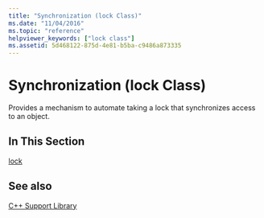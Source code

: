 ```yaml
---
title: "Synchronization (lock Class)"
ms.date: "11/04/2016"
ms.topic: "reference"
helpviewer_keywords: ["lock class"]
ms.assetid: 5d468122-875d-4e81-b5ba-c9486a873335
---
```

# Synchronization (lock Class)

Provides a mechanism to automate taking a lock that synchronizes access to an object.

## In This Section

[lock](../dotnet/lock.md)

## See also

[C++ Support Library](../dotnet/cpp-support-library.md)
